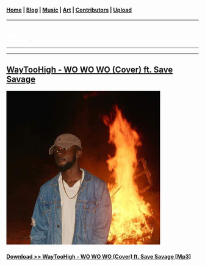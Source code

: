 <head>
  <!-- Favicon -->
  <link rel="shortcut icon" href="../../favicon.ico">
  <!-- Global site tag (gtag.js) - Google Analytics -->
  <script async src="https://www.googletagmanager.com/gtag/js?id=UA-129370470-1"></script>
  <script>
    window.dataLayer = window.dataLayer || [];
    function gtag(){dataLayer.push(arguments);}
    gtag('js', new Date());

    gtag('config', 'UA-129370470-1');
  </script>
</head>

<!-- Main Links -->
#### [Home](../../index.md) | [Blog](../../blog/index.md) | [Music](../index.md) | [Art](../../art/index.md) | [Contributors](../../contributors.md) | [Upload](../../upload.md)

- - -

## [<span style="text-decoration: underline; color: #fff;">Music</span>](../index.md)

- - -
- - -

## [WayTooHigh - WO WO WO (Cover) ft. Save Savage](#)	

<img src="./WoWoWo_track-art.jpg" width="80%" height="auto" />

#### <a href="https://poetrique.github.io/music-repo/singles/xyz/WayTooHigh-WoWoWo_cover_ft-Save-Savage.mp3" download="WayTooHigh-WoWoWo_cover_ft-Save-Savage">Download >> WayTooHigh - WO WO WO (Cover) ft. Save Savage [Mp3]</a>
